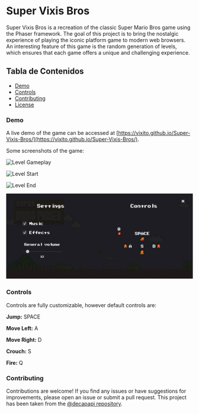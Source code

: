 
# **Super Vixis Bros**

Super Vixis Bros is a recreation of the classic Super Mario Bros game using the Phaser framework. The goal of this project is to bring the nostalgic experience of playing the iconic platform game to modern web browsers. An interesting feature of this game is the random generation of levels, which ensures that each game offers a unique and challenging experience.

## **Tabla de Contenidos**

- [Demo](#Demo)
- [Controls](#Controls)
- [Contributing](#Contributing)
- [License](#License)

### Demo

A live demo of the game can be accessed at [https://vixito.github.io/Super-Vixis-Bros/](https://vixito.github.io/Super-Vixis-Bros/).

Some screenshots of the game:

![Level Gameplay](assets/showcase/level-gameplay.gif)

![Level Start](assets/showcase/level-start.gif)

![Level End](assets/showcase/level-end.gif)

![Settings Screen](assets/showcase/settings-screen.png)

### Controls

Controls are fully customizable, however default controls are:

**Jump:** SPACE

**Move Left:** A

**Move Right:** D

**Crouch:** S

**Fire:** Q

### Contributing

Contributions are welcome! If you find any issues or have suggestions for improvements, please open an issue or submit a pull request. This project has been taken from the [@decapapi repository](https://github.com/decapapi/Super-Mario-Phaser).